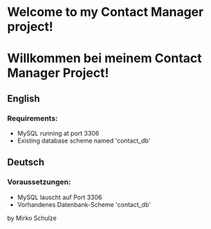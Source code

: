 <h1>Welcome to my Contact Manager project!</h1>
<h1>Willkommen bei meinem Contact Manager Project!</h1>

<h2>English</h2>
<h3>Requirements:</h3>
<ul><li>MySQL running at port 3306</li>
<li>Existing database scheme named 'contact_db'</li></ul>

<h2>Deutsch</h2>
<h3>Voraussetzungen:</h3>
<ul><li>MySQL lauscht auf Port 3306</li>
<li>Vorhandenes Datenbank-Scheme 'contact_db'</li></ul>


by Mirko Schulze